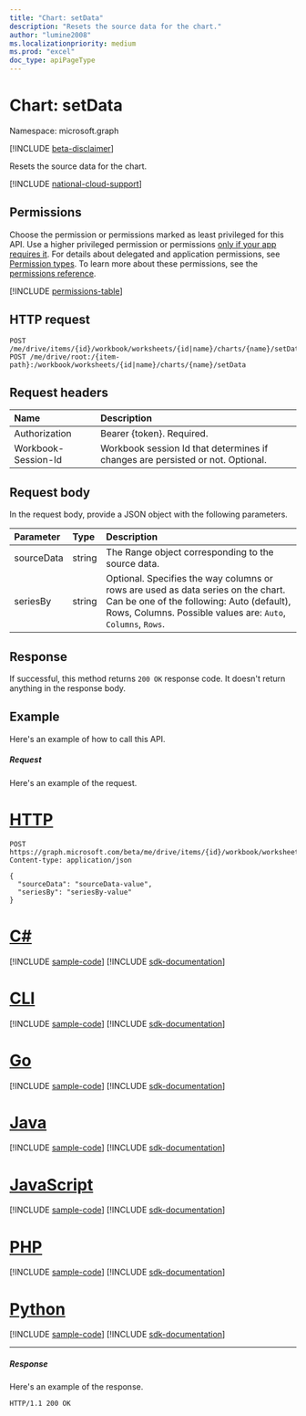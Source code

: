 ```yaml
---
title: "Chart: setData"
description: "Resets the source data for the chart."
author: "lumine2008"
ms.localizationpriority: medium
ms.prod: "excel"
doc_type: apiPageType
---
```


# Chart: setData

Namespace: microsoft.graph

[!INCLUDE [beta-disclaimer](../../includes/beta-disclaimer.md)]

Resets the source data for the chart.

[!INCLUDE [national-cloud-support](../../includes/global-us.md)]

## Permissions
Choose the permission or permissions marked as least privileged for this API. Use a higher privileged permission or permissions [only if your app requires it](/graph/permissions-overview#best-practices-for-using-microsoft-graph-permissions). For details about delegated and application permissions, see [Permission types](/graph/permissions-overview#permission-types). To learn more about these permissions, see the [permissions reference](/graph/permissions-reference).

<!-- { "blockType": "permissions", "name": "chart_setdata" } -->
[!INCLUDE [permissions-table](../includes/permissions/chart-setdata-permissions.md)]

## HTTP request
<!-- { "blockType": "ignored" } -->
```http
POST /me/drive/items/{id}/workbook/worksheets/{id|name}/charts/{name}/setData
POST /me/drive/root:/{item-path}:/workbook/worksheets/{id|name}/charts/{name}/setData

```
## Request headers
| Name       | Description|
|:---------------|:----------|
| Authorization  | Bearer {token}. Required. |
| Workbook-Session-Id  | Workbook session Id that determines if changes are persisted or not. Optional.|

## Request body
In the request body, provide a JSON object with the following parameters.

| Parameter	   | Type	|Description|
|:---------------|:--------|:----------|
|sourceData|string|The Range object corresponding to the source data.|
|seriesBy|string|Optional. Specifies the way columns or rows are used as data series on the chart. Can be one of the following: Auto (default), Rows, Columns.  Possible values are: `Auto`, `Columns`, `Rows`.|

## Response

If successful, this method returns `200 OK` response code. It doesn't return anything in the response body.

## Example
Here's an example of how to call this API.
##### Request
Here's an example of the request.

# [HTTP](#tab/http)
<!-- {
  "blockType": "request",
  "name": "chart_setdata"
}-->
```http
POST https://graph.microsoft.com/beta/me/drive/items/{id}/workbook/worksheets/{id|name}/charts/{name}/setData
Content-type: application/json

{
  "sourceData": "sourceData-value",
  "seriesBy": "seriesBy-value"
}
```

# [C#](#tab/csharp)
[!INCLUDE [sample-code](../includes/snippets/csharp/chart-setdata-csharp-snippets.md)]
[!INCLUDE [sdk-documentation](../includes/snippets/snippets-sdk-documentation-link.md)]

# [CLI](#tab/cli)
[!INCLUDE [sample-code](../includes/snippets/cli/chart-setdata-cli-snippets.md)]
[!INCLUDE [sdk-documentation](../includes/snippets/snippets-sdk-documentation-link.md)]

# [Go](#tab/go)
[!INCLUDE [sample-code](../includes/snippets/go/chart-setdata-go-snippets.md)]
[!INCLUDE [sdk-documentation](../includes/snippets/snippets-sdk-documentation-link.md)]

# [Java](#tab/java)
[!INCLUDE [sample-code](../includes/snippets/java/chart-setdata-java-snippets.md)]
[!INCLUDE [sdk-documentation](../includes/snippets/snippets-sdk-documentation-link.md)]

# [JavaScript](#tab/javascript)
[!INCLUDE [sample-code](../includes/snippets/javascript/chart-setdata-javascript-snippets.md)]
[!INCLUDE [sdk-documentation](../includes/snippets/snippets-sdk-documentation-link.md)]

# [PHP](#tab/php)
[!INCLUDE [sample-code](../includes/snippets/php/chart-setdata-php-snippets.md)]
[!INCLUDE [sdk-documentation](../includes/snippets/snippets-sdk-documentation-link.md)]

# [Python](#tab/python)
[!INCLUDE [sample-code](../includes/snippets/python/chart-setdata-python-snippets.md)]
[!INCLUDE [sdk-documentation](../includes/snippets/snippets-sdk-documentation-link.md)]

---

##### Response
Here's an example of the response. 
<!-- {
  "blockType": "response"
} -->
```http
HTTP/1.1 200 OK
```

<!-- uuid: 8fcb5dbc-d5aa-4681-8e31-b001d5168d79
2015-10-25 14:57:30 UTC -->
<!--
{
  "type": "#page.annotation",
  "description": "Chart: setData",
  "keywords": "",
  "section": "documentation",
  "tocPath": "",
  "suppressions": [
  ]
}
-->



